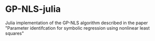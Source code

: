 # GP-NLS-julia
Julia implementation of the GP-NLS algorithm described in the paper "Parameter identifcation for symbolic regression using nonlinear least squares"
